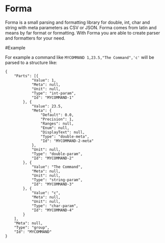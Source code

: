 # Forma
Forma is a small parsing and formatting library for double, int, char and string with meta parameters as CSV or JSON.
Forma comes from latin and means by far format or formatting. With Forma you are able to create parser and formatters
for your need.

#Example

For example a command like `MYCOMMAND 1,23.5,"The Command",'c'` will be parsed to a structure like:
```
{
	"Parts": [{
			"Value": 1,
			"Meta": null,
			"Unit": null,
			"Type": "int-param",
			"Id": "MYCOMMAND-1"
		}, {
			"Value": 23.5,
			"Meta": {
				"Default": 0.0,
				"Precision": 1,
				"Ranges": null,
				"Enum": null,
				"DisplayText": null,
				"Type": "double-meta",
				"Id": "MYCOMMAND-2-meta"
			},
			"Unit": null,
			"Type": "double-param",
			"Id": "MYCOMMAND-2"
		}, {
			"Value": "The Command",
			"Meta": null,
			"Unit": null,
			"Type": "string-param",
			"Id": "MYCOMMAND-3"
		}, {
			"Value": "c",
			"Meta": null,
			"Unit": null,
			"Type": "char-param",
			"Id": "MYCOMMAND-4"
		}
	],
	"Meta": null,
	"Type": "group",
	"Id": "MYCOMMAND"
}
```
